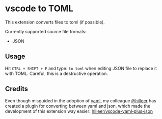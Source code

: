 # vscode to TOML

This extension converts files to toml (if possible).

Currently supported source file formats:

* JSON

## Usage

Hit `CTRL + SHIFT + P` and type: `to toml` when editing JSON file to replace it with TOML. Careful, this is a destructive operation.

## Credits

Even though misguided in the adoption of [yaml](https://noyaml.com/), my colleague [@hilleer](https://github.com/hilleer/) has created a plugin for converting between yaml and json, which made the development of this extension way easier: [hilleer/vscode-yaml-plus-json](https://github.com/hilleer/vscode-yaml-plus-json)
